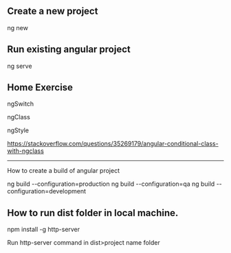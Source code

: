 Create a new project
--------------------
ng new <project-name>


Run existing angular project
----------------------------
ng serve


Home Exercise
-------------
ngSwitch

ngClass

ngStyle

https://stackoverflow.com/questions/35269179/angular-conditional-class-with-ngclass


---------

How to create a build of angular project

ng build --configuration=production
ng build --configuration=qa
ng build --configuration=development


How to run dist folder in local machine.
----------------------------------------
npm install -g http-server

Run http-server command in dist>project name folder
